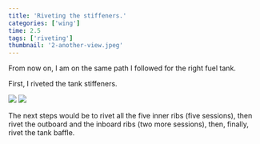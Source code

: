 ```yaml
---
title: 'Riveting the stiffeners.'
categories: ['wing']
time: 2.5
tags: ['riveting']
thumbnail: '2-another-view.jpeg'
---
```


From now on, I am on the same path I followed for the right fuel tank.

<!-- more -->

First, I riveted the tank stiffeners.

![](./0-stiffeners-installed.jpeg)
![](./1-inside-view.jpeg)

The next steps would be to rivet all the five inner ribs (five sessions), then rivet the outboard and the inboard ribs (two more sessions), then, finally, rivet the tank baffle.